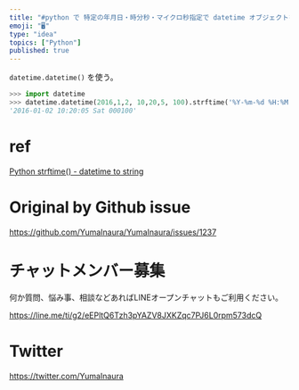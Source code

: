 ```yaml
---
title: "#python で 特定の年月日・時分秒・マイクロ秒指定で datetime オブジェクトを作成し、それを文字列にパースする簡単な例"
emoji: "🖥"
type: "idea"
topics: ["Python"]
published: true
---
```


`datetime.datetime()` を使う。

```py
>>> import datetime
>>> datetime.datetime(2016,1,2, 10,20,5, 100).strftime('%Y-%m-%d %H:%M:%S %a %f')
'2016-01-02 10:20:05 Sat 000100'
```

# ref
[Python strftime() - datetime to string](https://www.programiz.com/python-programming/datetime/strftime)

# Original by Github issue

https://github.com/YumaInaura/YumaInaura/issues/1237








<!-- Update From Qiita API -->

# チャットメンバー募集


何か質問、悩み事、相談などあればLINEオープンチャットもご利用ください。

https://line.me/ti/g2/eEPltQ6Tzh3pYAZV8JXKZqc7PJ6L0rpm573dcQ





# Twitter


https://twitter.com/YumaInaura


<!-- Update From Qiita API -->


